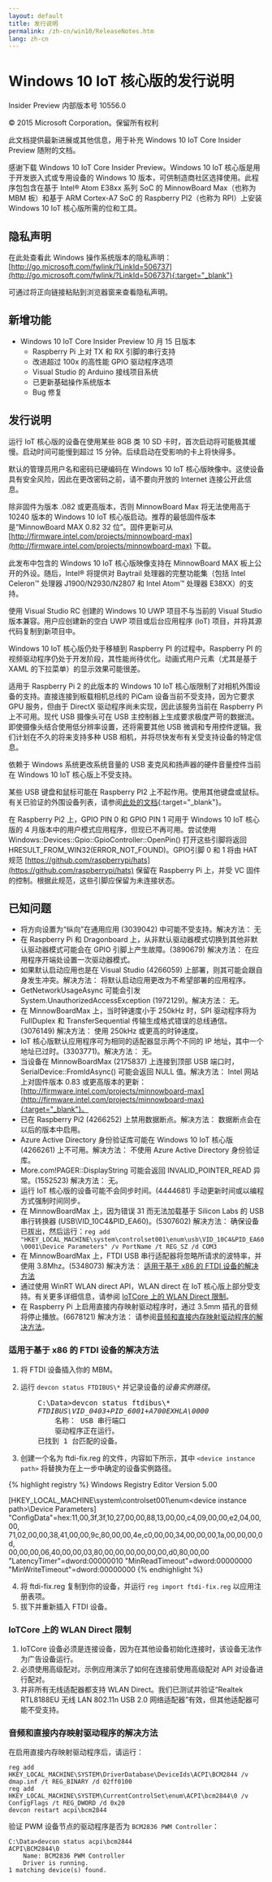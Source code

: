 ```yaml
---
layout: default
title: 发行说明
permalink: /zh-cn/win10/ReleaseNotes.htm
lang: zh-cn
---
```


# Windows 10 IoT 核心版的发行说明
Insider Preview 内部版本号 10556.0

&copy; 2015 Microsoft Corporation。保留所有权利

此文档提供最新进展或其他信息，用于补充 Windows 10 IoT Core Insider Preview 随附的文档。

感谢下载 Windows 10 IoT Core Insider Preview。Windows 10 IoT 核心版是用于开发嵌入式或专用设备的 Windows 10 版本，可供制造商社区选择使用。此程序包包含在基于 Intel&reg; Atom E38xx 系列 SoC 的 MinnowBoard Max（也称为 MBM 板）和基于 ARM Cortex-A7 SoC 的 Raspberry PI2（也称为 RPI）上安装 Windows 10 IoT 核心版所需的位和工具。

## 隐私声明

在此处查看此 Windows 操作系统版本的隐私声明：[http://go.microsoft.com/fwlink/?LinkId=506737](http://go.microsoft.com/fwlink/?LinkId=506737){:target="_blank"}

可通过将正向链接粘贴到浏览器窗来查看隐私声明。

## 新增功能
* Windows 10 IoT Core Insider Preview 10 月 15 日版本
   * Raspberry Pi 上对 TX 和 RX 引脚的串行支持
   * 改进超过 100x 的高性能 GPIO 驱动程序选项
   * Visual Studio 的 Arduino 接线项目系统
   * 已更新基础操作系统版本
   * Bug 修复

## 发行说明

运行 IoT 核心版的设备在使用某些 8GB 类 10 SD 卡时，首次启动将可能极其缓慢。启动时间可能慢到超过 15 分钟。后续启动在受影响的卡上将快得多。

默认的管理员用户名和密码已硬编码在 Windows 10 IoT 核心版映像中。这使设备具有安全风险，因此在更改密码之前，请不要向开放的 Internet 连接公开此信息。

除非固件为版本 .082 或更高版本，否则 MinnowBoard Max 将无法使用高于 10240 版本的 Windows 10 IoT 核心版启动。推荐的最低固件版本是“MinnowBoard MAX 0.82 32 位”。固件更新可从 [http://firmware.intel.com/projects/minnowboard-max](http://firmware.intel.com/projects/minnowboard-max) 下载。

此发布中包含的 Windows 10 IoT 核心版映像支持在 MinnowBoard MAX 板上公开的外设。随后，Intel&reg; 将提供对 Baytrail 处理器的完整功能集（包括 Intel Celeron&trade; 处理器 J1900/N2930/N2807 和 Intel Atom&trade; 处理器 E38XX）的支持。

使用 Visual Studio RC 创建的 Windows 10 UWP 项目不与当前的 Visual Studio 版本兼容。用户应创建新的空白 UWP 项目或后台应用程序 \(IoT\) 项目，并将其源代码复制到新项目中。

Windows 10 IoT 核心版仍处于移植到 Raspberry PI 的过程中。Raspberry PI 的视频驱动程序仍处于开发阶段，其性能尚待优化。动画式用户元素（尤其是基于 XAML 的下拉菜单）的显示效果可能很差。

适用于 Raspberry Pi 2 的此版本的 Windows 10 IoT 核心版限制了对相机外围设备的支持。直接连接到板载相机总线的 PiCam 设备当前不受支持，因为它要求 GPU 服务，但由于 DirectX 驱动程序尚未实现，因此该服务当前在 Raspberry Pi 上不可用。现代 USB 摄像头可在 USB 主控制器上生成要求极度严苛的数据流。即使摄像头结合使用低分辨率设置，还将需要其他 USB 微调和专用控件逻辑。我们计划在不久的将来支持多种 USB 相机，并将尽快发布有关受支持设备的特定信息。

依赖于 Windows 系统更改系统音量的 USB 麦克风和扬声器的硬件音量控件当前在 Windows 10 IoT 核心版上不受支持。

某些 USB 键盘和鼠标可能在 Raspberry PI2 上不起作用。使用其他键盘或鼠标。有关已验证的外围设备列表，请参阅[此处的文档]({{site.baseurl}}/{{page.lang}}/win10/SupportedInterfaces.htm){:target="_blank"}。

在 Raspberry Pi2 上，GPIO PIN 0 和 GPIO PIN 1 可用于 Windows 10 IoT 核心版的 4 月版本中的用户模式应用程序，但现已不再可用。尝试使用 Windows::Devices::Gpio::GpioController::OpenPin\(\) 打开这些引脚将返回 HRESULT\_FROM\_WIN32\(ERROR\_NOT\_FOUND\)。GPIO引脚 0 和 1 将由 HAT 规范 [https://github.com/raspberrypi/hats](https://github.com/raspberrypi/hats) 保留在 Raspberry Pi 上，并受 VC 固件的控制。根据此规范，这些引脚应保留为未连接状态。

## 已知问题

*	将方向设置为“纵向”在通用应用 \(3039042\) 中可能不受支持。解决方法： 无
*	在 Raspberry Pi 和 Dragonboard 上，从非默认驱动器模式切换到其他非默认驱动器模式可能会在 GPIO 引脚上产生故障。\(3890679\) 解决方法： 在应用程序开端处设置一次驱动器模式。
*	如果默认启动应用也是在 Visual Studio \(4266059\) 上部署，则其可能会跟自身发生冲突。解决方法： 将默认启动应用更改为不希望部署的应用程序。
*	GetNetworkUsageAsync 可能会引发 System.UnauthorizedAccessException \(1972129\)。解决方法： 无。
*	在 MinnowBoardMax 上，当时钟速度小于 250kHz 时，SPI 驱动程序将为 FullDuplex 和 TransferSequential 传输生成格式错误的总线通信。\(3076149\) 解决方法： 使用 250kHz 或更高的时钟速度。
*	IoT 核心版默认应用程序可为相同的适配器显示两个不同的 IP 地址，其中一个地址已过时。\(3303771\)。解决方法： 无。
*	当设备在 MinnowBoardMax \(2175837\) 上连接到顶部 USB 端口时，SerialDevice::FromIdAsync\(\) 可能会返回 NULL 值。解决方法： Intel 网站上对固件版本 0.83 或更高版本的更新：[http://firmware.intel.com/projects/minnowboard-max](http://firmware.intel.com/projects/minnowboard-max){:target="_blank"}。
*	已在 Raspberry Pi2 \(4266252\) 上禁用数据断点。解决方法： 数据断点会在以后的版本中启用。
*	Azure Active Directory 身份验证库可能在 Windows 10 IoT 核心版 \(4266261\) 上不可用。解决方法： 不使用 Azure Active Directory 身份验证库。
*	More.com!PAGER::DisplayString 可能会返回 INVALID\_POINTER\_READ 异常。\(1552523\) 解决方法： 无。
*	运行 IoT 核心版的设备可能不会同步时间。\(4444681\) 手动更新时间或以编程方式强制时间同步。
*   在 MinnowBoardMax 上，因为错误 31 而无法加载基于 Silicon Labs 的 USB 串行转换器 \(USB\\VID\_10C4&PID\_EA60\)。\(5307602\) 解决方法： 确保设备已拔出，然后运行：`reg add "HKEY_LOCAL_MACHINE\system\controlset001\enum\usb\VID_10C4&PID_EA60\0001\Device Parameters" /v PortName /t REG_SZ /d COM3`
*   在 MinnowBoardMax 上，FTDI USB 串行适配器将忽略所请求的波特率，并使用 3.8Mhz。\(5348073\) 解决方法： [适用于基于 x86 的 FTDI 设备的解决方法](#ftdiworkaround)
*   通过使用 WinRT WLAN direct API，WLAN direct 在 IoT 核心版上部分受支持。有关更多详细信息，请参阅 [IoTCore 上的 WLAN Direct 限制](#wifidirect)。
*   在 Raspberry Pi 上启用直接内存映射驱动程序时，通过 3.5mm 插孔的音频将停止播放。\(6678121\) 解决方法： 请参阅[音频和直接内存映射驱动程序的解决方法](#dmapaudioworkaround)。

### <a name="ftdiworkaround"></a>适用于基于 x86 的 FTDI 设备的解决方法

 1. 将 FTDI 设备插入你的 MBM。
 2. 运行 `devcon status FTDIBUS\*` 并记录设备的*设备实例路径*。

    <pre>
	    C:\Data>devcon status ftdibus\*
	    <i>FTDIBUS\VID_0403+PID_6001+A700EXHLA\0000</i>
	        名称： USB 串行端口
	        驱动程序正在运行。
	    已找到 1 台匹配的设备。
	</pre>

 3. 创建一个名为 ftdi-fix.reg 的文件，内容如下所示，其中 `<device instance path>` 将替换为在上一步中确定的设备实例路径。

{% highlight registry %}
Windows Registry Editor Version 5.00

[HKEY_LOCAL_MACHINE\system\controlset001\enum\<device instance path>\Device Parameters]
"ConfigData"=hex:11,00,3f,3f,10,27,00,00,88,13,00,00,c4,09,00,00,e2,04,00,00,\
  71,02,00,00,38,41,00,00,9c,80,00,00,4e,c0,00,00,34,00,00,00,1a,00,00,00,0d,\
  00,00,00,06,40,00,00,03,80,00,00,00,00,00,00,d0,80,00,00
"LatencyTimer"=dword:00000010
"MinReadTimeout"=dword:00000000
"MinWriteTimeout"=dword:00000000
{% endhighlight %}

 4. 将 ftdi-fix.reg 复制到你的设备，并运行 `reg import ftdi-fix.reg` 以应用注册表项。
 5. 拔下并重新插入 FTDI 设备。

### <a name="wifidirect"></a>IoTCore 上的 WLAN Direct 限制
 1.	IoTCore 设备必须是连接设备，因为在其他设备初始化连接时，该设备无法作为广告设备运行。  
 2.	必须使用高级配对。示例应用演示了如何在连接前使用高级配对 API 对设备进行配对。
 3.	并非所有无线适配器都支持 WLAN Direct。我们已测试并验证“Realtek RTL8188EU 无线 LAN 802.11n USB 2.0 网络适配器”有效，但其他适配器可能不受支持。

### <a name="dmapaudioworkaround"></a>音频和直接内存映射驱动程序的解决方法

在启用直接内存映射驱动程序后，请运行：

    reg add HKEY_LOCAL_MACHINE\SYSTEM\DriverDatabase\DeviceIds\ACPI\BCM2844 /v dmap.inf /t REG_BINARY /d 02ff0100
    reg add HKEY_LOCAL_MACHINE\SYSTEM\CurrentControlSet\enum\ACPI\bcm2844\0 /v ConfigFlags /t REG_DWORD /d 0x20
    devcon restart acpi\bcm2844

验证 PWM 设备节点的驱动程序是否为 `BCM2836 PWM Controller`：

    C:\Data>devcon status acpi\bcm2844
    ACPI\BCM2844\0
        Name: BCM2836 PWM Controller
        Driver is running.
    1 matching device(s) found.

